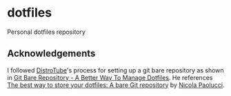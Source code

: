# dotfiles

Personal dotfiles repository

## Acknowledgements

I followed [DistroTube](https://www.youtube.com/channel/UCVls1GmFKf6WlTraIb_IaJg)'s process for setting up a git bare repository as shown in [Git Bare Repository - A Better Way To Manage Dotfiles](https://youtu.be/tBoLDpTWVOM).
He references [The best way to store your dotfiles: A bare Git repository](https://www.atlassian.com/git/tutorials/dotfiles) by [Nicola Paolucci](https://www.durdn.com/).
